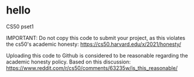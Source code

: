 # hello
CS50 pset1

IMPORTANT: Do not copy this code to submit your project, as this violates the cs50's academic honesty:
https://cs50.harvard.edu/x/2021/honesty/

Uploading this code to Github is considered to be reasonable regarding the academic honesty policy. Based on this discussion:
https://www.reddit.com/r/cs50/comments/63235w/is_this_reasonable/
